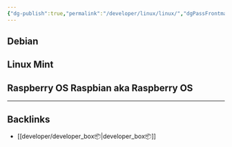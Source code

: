 ```yaml
---
{"dg-publish":true,"permalink":"/developer/linux/linux/","dgPassFrontmatter":true}
---
```


## Debian

## Linux Mint

## Raspberry OS Raspbian aka Raspberry OS


---
## Backlinks
- [[developer/developer_box📦\|developer_box📦]]